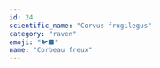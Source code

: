 ```yaml
---
id: 24
scientific_name: "Corvus frugilegus"
category: "raven"
emoji: "🐦‍⬛"
name: "Corbeau freux"
---
```

